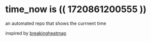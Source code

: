 # time_now is (( 1720861200555 ))

an automated repo that shows the currnent time

inspired by [breakingheatmap](https://github.com/breakingheatmap/breakingheatmap)